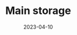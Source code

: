 ---
title: "Main storage"
status: "Ongoing"
date: "2023-04-10"
image: "../images/projects/004.png"
---